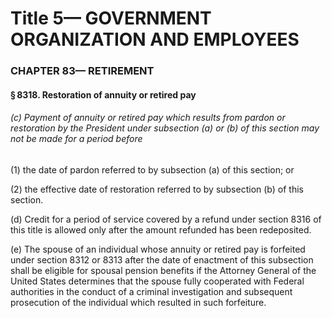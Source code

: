 
# Title 5— GOVERNMENT ORGANIZATION AND EMPLOYEES
### CHAPTER 83— RETIREMENT
#### § 8318. Restoration of annuity or retired pay
###### (c) Payment of annuity or retired pay which results from pardon or restoration by the President under subsection (a) or (b) of this section may not be made for a period before

(1) the date of pardon referred to by subsection (a) of this section; or

(2) the effective date of restoration referred to by subsection (b) of this section.

(d) Credit for a period of service covered by a refund under section 8316 of this title is allowed only after the amount refunded has been redeposited.

(e) The spouse of an individual whose annuity or retired pay is forfeited under section 8312 or 8313 after the date of enactment of this subsection shall be eligible for spousal pension benefits if the Attorney General of the United States determines that the spouse fully cooperated with Federal authorities in the conduct of a criminal investigation and subsequent prosecution of the individual which resulted in such forfeiture.
